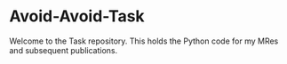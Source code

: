 # Avoid-Avoid-Task
Welcome to the Task repository. This holds the Python code for my MRes and subsequent publications.
